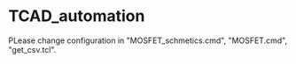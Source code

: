 # TCAD_automation

PLease change configuration in "MOSFET_schmetics.cmd", "MOSFET.cmd", "get_csv.tcl".
